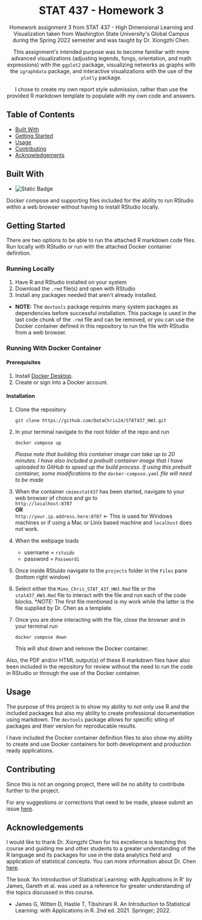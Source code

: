 <div align=center>
<h1>STAT 437 - Homework 3</h1>

Homework assignment 3 from STAT 437 - High Dimensional Learning and Visualization taken from Washington State University's Global Campus during the Spring 2022 semester and was taught by Dr. Xiongzhi Chen.

This assignment's intended purpose was to become familiar with more advanced visualizations (adjusting legends, fongs, orientation, and math expressions) with the `ggplot2` package, visualizing networks as graphs with the `igraphdata` package, and interactive visualizations with the use of the `plotly` package.

I chose to create my own report style submission, rather than use the provided R markdown template to populate with my own code and answers.
</div>

## Table of Contents

- [Built With](https://github.com/DataChris24/STAT437_HW3?tab=readme-ov-file#built-with)
- [Getting Started](https://github.com/DataChris24/STAT437_HW3?tab=readme-ov-file#getting-started)
- [Usage](https://github.com/DataChris24/STAT437_HW3?tab=readme-ov-file#usage)
- [Contributing](https://github.com/DataChris24/STAT437_HW3?tab=readme-ov-file#contributing)
- [Acknowledgements](https://github.com/DataChris24/STAT437_HW3?tab=readme-ov-file#acknowledgements)

## Built With

- ![Static Badge](https://img.shields.io/badge/-4.1.1-blue?style=plastic&logo=r)


Docker compose and supporting files included for the ability to run RStudio within a web browser without having to install RStudio locally.

## Getting Started

There are two options to be able to run the attached R markdown code files. Run locally with RStudio or run with the attached Docker container definition.

### Running Locally

1. Have R and RStudio installed on your system
2. Download the `.rmd` file(s) and open with RStudio
3. Install any packages needed that aren't already installed. 
- **NOTE:** The `devtools` package requires many system packages as dependencies before successful installation. This package is used in the last code chunk of the `.rmd` file and can be removed, or you can use the Docker container defined in this repository to run the file with RStudio from a web browser.

### Running With Docker Container

#### Prerequisites

1. Install [Docker Desktop](https://www.docker.com/products/docker-desktop/).
2. Create or sign into a Docker account.

#### Installation

1. Clone the repository 

   ```
   git clone https://github.com/DataChris24/STAT437_HW3.git
   ```
2. In your terminal navigate to the root folder of the repo and run 

   ```
   docker compose up
   ```

   *Please note that building this container image can take up to 20 minutes. I have also included a prebuilt container image that I have uploaded to GitHub to speed up the build process. If using this prebuilt container, some modifications to the* `docker-compose.yaml` *file will need to be made*

3. When the container `cmimsstat437` has been started, navigate to your web browser of choice and go to<br>
   `http://localhost:8787`
   <br>**OR**<br>
   `http://your.ip.address.here:8787` <- This is used for Windows machines or if using a Mac or Linix based machine and `localhost` does not work.

4. When the webpage loads<br>
    - username = `rstuido` <br>
    - password = `Password1`

5. Once inside RStuido navigate to the `projects` folder in the `Files` pane (bottom right window)

6. Select either the `Mims_Chris_STAT_437_HW3.Rmd` file or the `stat437_HW3.Rmd` file to interact with the file and run each of the code blocks. **NOTE:* The first file mentioned is my work while the latter is the file supplied by Dr. Chen as a template.

7. Once you are done interacting with the file, close the browser and in your terminal run 
   
   ```
   docker compose down
   ```

   This will shut down and remove the Docker container.

Also, the PDF and/or HTML output(s) of these R markdown files have also been included in the repository for review without the need to run the code in RStudio or through the use of the Docker container.

## Usage

The purpose of this project is to show my ability to not only use R and the included packages but also my ability to create professional documentation using markdown. The `devtools` package allows for specific siting of packages and their version for reproducable results. 

I have included the Docker container definition files to also show my ability to create and use Docker containers for both development and production ready applications.

## Contributing

Since this is not an ongoing project, there will be no ability to contribute further to the project.

For any suggestions or corrections that need to be made, please submit an issue [here](https://github.com/DataChris24/STAT437_HW3/issues).

## Acknowledgements

I would like to thank Dr. Xiongzhi Chen for his excellence is teaching this course and guiding me and other students to a greater understanding of the R language and its packages for use in the data analytics field and application of statistical concepts. You can more information about Dr. Chen [here](https://www.math.wsu.edu/faculty/xchen/).

The book 'An Introduction of Statistical Learning: with Applications in R' by James, Gareth et al. was used as a reference for greater understanding of the topics discussed in this course.

- James G, Witten D, Hastie T, Tibshirani R. An Introduction to Statistical Learning: with Applications in R. 2nd ed. 2021. Springer; 2022.